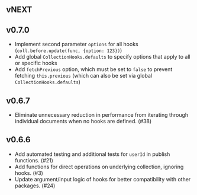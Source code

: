 ## vNEXT

## v0.7.0

* Implement second parameter `options` for all hooks (`coll.before.update(func, {option: 123})`)
* Add global `CollectionHooks.defaults` to specify options that apply to all or specific hooks
* Add `fetchPrevious` option, which must be set to `false` to prevent fetching `this.previous` (which can also be set via global `CollectionHooks.defaults`)

## v0.6.7

* Eliminate unnecessary reduction in performance from iterating through individual documents when no hooks are defined. (#38)

## v0.6.6

* Add automated testing and additional tests for `userId` in publish functions. (#21)
* Add functions for direct operations on underlying collection, ignoring hooks. (#3)
* Update argument/input logic of hooks for better compatibility with other packages. (#24)
